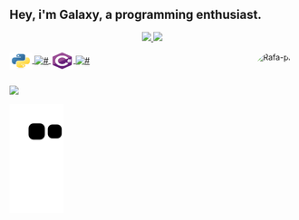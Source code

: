 ## Hey, i'm Galaxy, a programming enthusiast.
<div align="center">
  <a href="https://github.com/ygalaxy">
  <img height="150em" src="https://github-readme-stats.vercel.app/api?username=ygalaxy&show_icons=true&theme=dracula&include_all_commits=true&count_private=true"/>
  <img height="150em" src="https://github-readme-stats.vercel.app/api/top-langs/?username=ygalaxy&layout=compact&langs_count=7&theme=dracula"/>
</div>
<div style="display: inline_block"><br>

  <img align="center" alt="#" height="30" width="40" src="https://raw.githubusercontent.com/devicons/devicon/master/icons/python/python-original.svg">
  <img align="center" alt="#" height="30" width="40" src="https://cdn.jsdelivr.net/gh/devicons/devicon/icons/c/c-original.svg">
  <img align="center" alt="#" height="30" width="40" src="https://raw.githubusercontent.com/devicons/devicon/master/icons/csharp/csharp-original.svg">
  <img align="center" alt="#" height="30" width="40" src="https://cdn.jsdelivr.net/gh/devicons/devicon/icons/cplusplus/cplusplus-original.svg">
   <img align="right" alt="Rafa-pic" height="150" style="border-radius:50px;" src="https://cdn.discordapp.com/avatars/757478981493719080/26d90653badbe81ce580ad5d40b20591.png?width=676&height=676">
</div>

  ##
 
<div> 

  <a href = "mailto:davimachadocruz@gmail.com"><img src="https://img.shields.io/badge/-Gmail-%23333?style=for-the-badge&logo=gmail&logoColor=white" target="_blank"></a>
 
  ![Snake animation](https://github.com/rafaballerini/rafaballerini/blob/output/github-contribution-grid-snake.svg)
 
</div>
